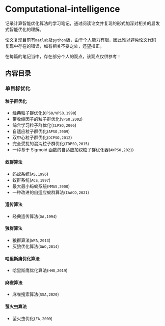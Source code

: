 # Computational-intelligence

记录计算智能优化算法的学习笔记，通过阅读论文并复现的形式加深对相关的启发式智能优化的理解。

论文复现目前有```matlab```及```python```版，由于个人能力有限，因此难以避免论文代码复现中存在的错误，如有相关不妥之处，还望指正。

在每篇的笔记当中，存在部分个人的观点，该观点仅供参考！

## 内容目录

### 单目标优化

#### 粒子群优化

- 经典粒子群优化(`OPSO/VPSO,1998`)
- 带收缩因子的粒子群优化(`VPSO,2002`)
- 综合学习粒子群优化(`CLPSO,2006`)
- 自适应粒子群优化(`APSO,2009`)
- 双中心粒子群优化(`DCPSO,2012`)
- 完全受扰的混沌粒子群优化(`TDPSO,2015`)
- 一种基于 Sigmoid 函数的自适应加权粒子群优化器(`AWPSO,2021`)

#### 蚁群算法

- 蚂蚁系统(`AS,1996`)
- 蚁群系统(`ACS,1997`)
- 最大最小蚂蚁系统(`MMAS,2000`)
- 一种改进的自适应蚁群算法(`IAACO,2021`)

#### 遗传算法

- 经典遗传算法(`GA,1994`)

#### 狼群算法

- 狼群算法(`WPA,2013`)
- 灰狼优化算法(`GWO,2014`)

#### 哈里斯鹰优化算法

- 哈里斯鹰优化算法(`HHO,2019`)

#### 麻雀算法

- 麻雀搜索算法(`SSA,2020`)

#### 萤火虫算法

- 萤火虫优化(`FA,2009`)
